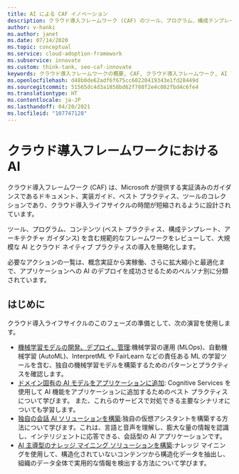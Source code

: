 ```yaml
---
title: AI による CAF イノベーション
description: クラウド導入フレームワーク (CAF) のツール、プログラム、構成テンプレートを確認して、アプリケーションやクラウド ネイティブ プラクティスへの AI の大規模な導入を簡略化します。
author: v-hanki
ms.author: janet
ms.date: 07/14/2020
ms.topic: conceptual
ms.service: cloud-adoption-framework
ms.subservice: innovate
ms.custom: think-tank, seo-caf-innovate
keywords: クラウド導入フレームワークの概要, CAF, クラウド導入フレームワーク, AI アプリケーション, クラウド導入ライフサイクル
ms.openlocfilehash: d48b0de62adf6f675cc60220419343e1fd28449d
ms.sourcegitcommit: 51565dc4d3a1858bd62f708f2e4c082fbd4c6fe4
ms.translationtype: HT
ms.contentlocale: ja-JP
ms.lasthandoff: 04/20/2021
ms.locfileid: "107747128"
---
```

<!-- docutune:casing InterpretML FairLearn -->

# <a name="ai-in-the-cloud-adoption-framework"></a>クラウド導入フレームワークにおける AI

クラウド導入フレームワーク (CAF) は、Microsoft が提供する実証済みのガイダンスであるドキュメント、実装ガイド、ベスト プラクティス、ツールのコレクションであり、クラウド導入ライフサイクルの時間が短縮されるように設計されています。

ツール、プログラム、コンテンツ (ベスト プラクティス、構成テンプレート、アーキテクチャ ガイダンス) を含む規範的なフレームワークをレビューして、大規模な AI とクラウド ネイティブ プラクティスの導入を簡略化します。

必要なアクションの一覧は、概念実証から実稼働、さらに拡大縮小と最適化まで、アプリケーションへの AI のデプロイを成功させるためのペルソナ別に分類されています。

## <a name="get-started"></a>はじめに

クラウド導入ライフサイクルのこのフェーズの準備として、次の演習を使用します。

- [機械学習モデルの開発、デプロイ、管理](https://azure.microsoft.com/overview/ai-platform/dev-resources/):機械学習の運用 (MLOps)、自動機械学習 (AutoML)、InterpretML や FairLearn などの責任ある ML の学習ツールを含む、独自の機械学習モデルを構築するためのパターンとプラクティスを確認します。
- [ドメイン固有の AI モデルをアプリケーションに追加](https://www.oreilly.com/library/view/building-intelligent-apps/9781492058632/): Cognitive Services を使用して AI 機能をアプリケーションに追加するためのベスト プラクティスについて学びます。 また、これらのサービスで対処できる主要なシナリオについても学習します。
- [独自の会話 AI ソリューションを構築](https://www.oreilly.com/library/view/a-developers-guide/9781492080619/):独自の仮想アシスタントを構築する方法について学びます。これは、言語と音声を理解し、膨大な量の情報を認識し、インテリジェントに応答できる、会話型の AI アプリケーションです。
- [AI 主導型のナレッジ マイニング ソリューションを構築](https://azure.microsoft.com/resources/a-developers-guide-to-building-ai-driven-knowledge-mining-solutions/):ナレッジ マイニングを使用して、構造化されていないコンテンツから構造化データを抽出し、組織のデータ全体で実用的な情報を検出する方法について学びます。
